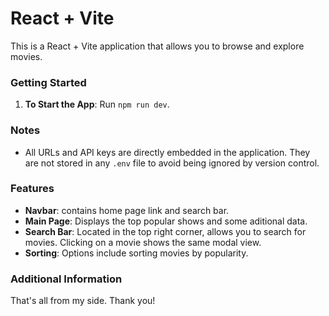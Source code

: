 # React + Vite

This is a React + Vite application that allows you to browse and explore movies.

### Getting Started

1. **To Start the App**: Run `npm run dev`.
   
### Notes

- All URLs and API keys are directly embedded in the application. They are not stored in any `.env` file to avoid being ignored by version control.

### Features
- **Navbar**: contains home page link and search bar.
- **Main Page**: Displays the top popular shows and some aditional data.
- **Search Bar**: Located in the top right corner, allows you to search for movies. Clicking on a movie shows the same modal view.
- **Sorting**: Options include sorting movies by popularity.

### Additional Information

That's all from my side. Thank you!

